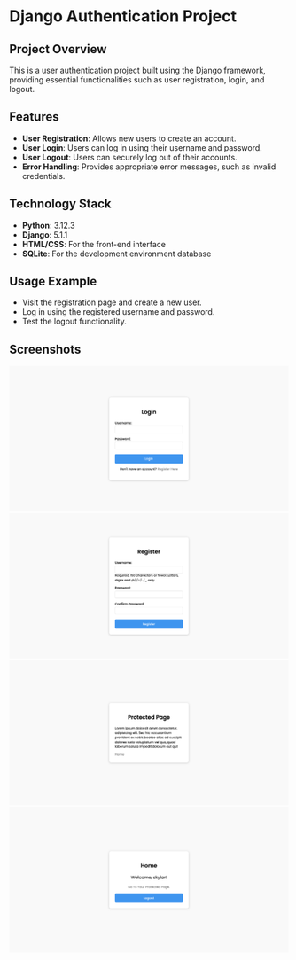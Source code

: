 # Django Authentication Project

## Project Overview

This is a user authentication project built using the Django framework, providing essential functionalities such as user registration, login, and logout.

## Features

- **User Registration**: Allows new users to create an account.
- **User Login**: Users can log in using their username and password.
- **User Logout**: Users can securely log out of their accounts.
- **Error Handling**: Provides appropriate error messages, such as invalid credentials.

## Technology Stack

- **Python**: 3.12.3
- **Django**: 5.1.1
- **HTML/CSS**: For the front-end interface
- **SQLite**: For the development environment database

## Usage Example

- Visit the registration page and create a new user.
- Log in using the registered username and password.
- Test the logout functionality.

## Screenshots

![Login Screenshot](images/Login_Screenshot.png)
![Register Screenshot](images/Register_Screenshot.png)
![Protected Screenshot](images/Protected_Screenshot.png)
![Home Screenshot](images/Home_Screenshot.png)
